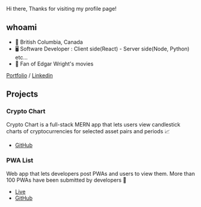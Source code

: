 Hi there, Thanks for visiting my profile page!

## whoami
- 📍 British Columbia, Canada
- 🖥️ Software Developer : Client side(React) - Server side(Node, Python) etc...
- 🎥 Fan of Edgar Wright's movies

[Portfolio](https://masakifukunishi.site)&nbsp;/&nbsp;[Linkedin](https://www.linkedin.com/in/masaki-fukunishi/)

## Projects
### Crypto Chart
Crypto Chart is a full-stack MERN app that lets users view candlestick charts of cryptocurrencies for selected asset pairs and periods 📈

- [GitHub](https://github.com/masakifukunishi/crypto-chart)

### PWA List
Web app that lets developers post PWAs and users to view them.
More than 100 PWAs have been submitted by developers 🙌

- [Live](https://pwalist.app/)
- [GitHub](https://github.com/masakifukunishi/pwa-list)